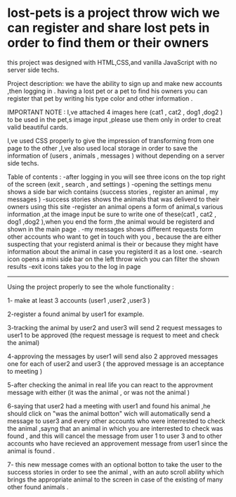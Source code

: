 # lost-pets is a project throw wich we can register and share lost pets in order to find them or their owners

this project was designed with HTML,CSS,and vanilla JavaScript with no server side techs.


Project description:
we have the ability to sign up and make new accounts ,then logging in .
having a lost pet or a pet to find his owners you can register that pet by writing his type color and other information .


IMPORTANT NOTE : I,ve attached 4 images here (cat1 , cat2 , dog1 ,dog2 ) to be used in the pet,s image input ,please use them only in order to creat valid beautiful cards.


I,ve used  CSS properly  to give the impression of transforming from one page to the other ,I,ve also used local storage in order to save the information of (users , animals , messages ) without depending on a server side techs.

Table of contents :
-after logging in you will see three icons on the top right of the screen (exit , search , and settings )
-opening the settings menu shows a side bar wich contains (success stories , register an animal , my messages )
      -success stories shows the animals that was deliverd to their owners using this site 
      -register an animal opens a form of animal,s various information ,at the image input be sure to write one of these(cat1 , cat2 , dog1 ,dog2 ),when you end the form         ,the animal would be registerd and shown in the main page .
      -my messages shows different requests form other accounts who want to get in touch with you , because the are either suspecting that your registerd animal is their          or because they might have information about the animal in case you registerd it as a lost one.
-search icon opens a mini side bar on the left throw wich you can filter the shown results 
-exit icons takes you to the log in page
 
----------------------------------------------

Using the project properly to see the whole functionality :

1- make at least 3 accounts (user1 ,user2 ,user3 )

2-register a found animal by user1 for example.

3-tracking the animal by user2 and user3 will send 2 request messages to user1 to be approved (the request message is request to meet and check the animal)

4-approving the messages by user1 will send also 2 approved messages one for each of user2 and user3 (  the approved message is an acceptance to meeting ) 

5-after checking the animal in real life you can react to the approvment message with either (it was the animal , or was not the animal )

6-saying that user2 had a meeting with user1  and found his animal ,he should click on "was the animal botton" wich will automatically send a message to user3 and every other accounts who were interrested to check the animal ,sayng that an animal in which you are interrested to check was found , and this will cancel the message from user 1 to user 3 and  to other accounts who have recieved an approvement message from user1 since the animal is found .

7- this new message comes with an optional botton to take the user to the success stories in order to see the animal , with an auto scroll ability which brings the appropriate animal to the screen in case of the  existing  of many other found animals .
     
